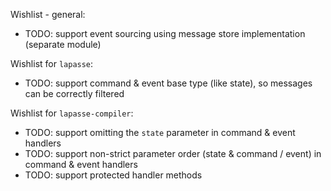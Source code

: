 Wishlist - general:
- TODO: support event sourcing using message store implementation (separate module)

Wishlist for `lapasse`:
- TODO: support command & event base type (like state), so messages can be correctly filtered

Wishlist for `lapasse-compiler`:
- TODO: support omitting the `state` parameter in command & event handlers
- TODO: support non-strict parameter order (state & command / event) in command & event handlers
- TODO: support protected handler methods
